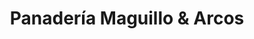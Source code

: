 ---
title: "Panadería Maguillo & Arcos"
url: /cazalla-de-la-sierra/panaderia-maguillo-und-arcos/
shop: Bäckerei
---